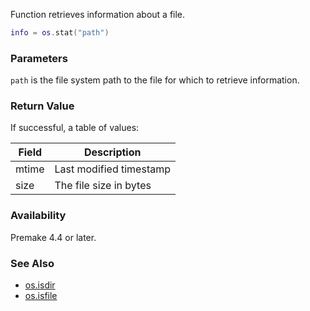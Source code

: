 Function retrieves information about a file.

```lua
info = os.stat("path")
```

### Parameters ###

`path` is the file system path to the file for which to retrieve information.


### Return Value ###

If successful, a table of values:

| Field | Description                 |
|-------|-----------------------------|
| mtime | Last modified timestamp     |
| size  | The file size in bytes      |


### Availability ###

Premake 4.4 or later.


### See Also ###

* [os.isdir](os.isdir.md)
* [os.isfile](os.isfile.md)
